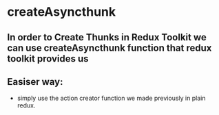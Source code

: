# createAsyncthunk

## In order to Create Thunks in Redux Toolkit we can use createAsyncthunk function that redux toolkit provides us

## Easiser way:

- simply use the action creator function we made previously in plain redux.
